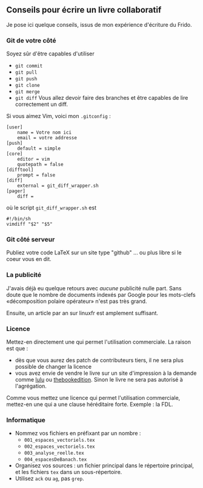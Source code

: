 ## Conseils pour écrire un livre collaboratif

Je pose ici quelque conseils, issus de mon expérience d'écriture du Frido.

### Git de votre côté

Soyez sûr d'être capables d'utiliser
- `git commit`
- `git pull`
- `git push`
- `git clone`
- `git merge`
- `git diff`
Vous allez devoir faire des branches et être capables de lire correctement un diff.

Si vous aimez Vim, voici mon `.gitconfig` :
```
[user]
	name = Votre nom ici
	email = votre addresse
[push]
	default = simple
[core]
	editor = vim
    quotepath = false
[difftool]
	prompt = false
[diff]
    external = git_diff_wrapper.sh
[pager]
    diff =
```
où le script `git_diff_wrapper.sh` est
```
#!/bin/sh
vimdiff "$2" "$5"
```

### Git côté serveur

Publiez votre code LaTeX sur un site type "github" ... ou plus libre si le coeur vous en dit.

### La publicité

J'avais déjà eu quelque retours avec *aucune* publicité nulle part. Sans doute que le nombre de documents indexés par Google pour les mots-clefs «décomposition polaire opérateur» n'est pas très grand.

Ensuite, un article par an sur linuxfr est amplement suffisant.

### Licence

Mettez-en directement une qui permet l'utilisation commerciale. La raison est que :
- dès que vous aurez des patch de contributeurs tiers, il ne sera plus possible de changer la licence
- vous avez envie de vendre le livre sur un site d'impression à la demande comme [lulu](lulu.com) ou [thebookedition](https://thebookedition.com). Sinon le livre ne sera pas autorisé à l'agrégation.

Comme vous mettez une licence qui permet l'utilisation commerciale, mettez-en une qui a une clause héréditaire forte. Exemple : la FDL. 

### Informatique

- Nommez vos fichiers en préfixant par un nombre :
    * `001_espaces_vectoriels.tex`
    * `002_espaces_vectoriels.tex`
    * `003_analyse_reelle.tex`
    * `004_espacesDeBanach.tex`
- Organisez vos sources : un fichier principal dans le répertoire principal, et les fichiers `tex` dans un sous-répertoire.
- Utilisez `ack` ou `ag`, pas `grep`.
